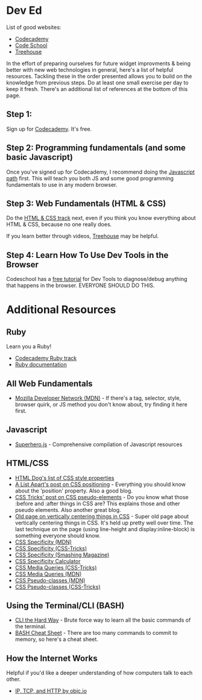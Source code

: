 Dev Ed
============================

List of good websites:
* [Codecademy](http://www.codecademy.com/)
* [Code School](https://www.codeschool.com/)
* [Treehouse](http://teamtreehouse.com/)

In the effort of preparing ourselves for future widget improvments & being better with new web technologies in general, here's a list of helpful resources.  Tackling these in the order presented allows you to build on the knowledge from previous steps.  Do at least one small exercise per day to keep it fresh.  There's an additional list of references at the bottom of this page.

Step 1:
-------

Sign up for [Codecademy](http://www.codecademy.com/). It's free.

Step 2: Programming fundamentals (and some basic Javascript)
------------------------------------------------------------

Once you've signed up for Codecademy, I recommend doing the [Javascript path](http://www.codecademy.com/tracks/javascript) first.  This will teach you both JS and some good programming fundamentals to use in any modern browser.

Step 3: Web Fundamentals (HTML & CSS)
-------------------------------------

Do the [HTML & CSS track](http://www.codecademy.com/tracks/web) next, even if you think you know everything about HTML & CSS, because no one really does.

If you learn better through videos, [Treehouse](http://teamtreehouse.com/) may be helpful.

Step 4: Learn How To Use Dev Tools in the Browser
-------------------------------------------------

Codeschool has a [free tutorial](http://discover-devtools.codeschool.com/) for Dev Tools to diagnose/debug anything that happens in the browser.  EVERYONE SHOULD DO THIS.

Additional Resources
====================

Ruby
----
Learn you a Ruby!

* [Codecademy Ruby track](http://www.codecademy.com/tracks/ruby)
* [Ruby documentation](http://ruby-doc.org/)

All Web Fundamentals
----------------
* [Mozilla Developer Network (MDN)](https://developer.mozilla.org/en-US/) - If there's a tag, selector, style, browser quirk, or JS method you don't know about, try finding it here first.

Javascript
----------
* [Superhero.js](http://superherojs.com/) - Comprehensive compilation of Javascript resources

HTML/CSS
--------
* [HTML Dog's list of CSS style properties](http://htmldog.com/reference/cssproperties/)
* [A List Apart's post on CSS positioning](http://alistapart.com/article/css-positioning-101) - Everything you should know about the 'position' property.  Also a good blog.
* [CSS Tricks' post on CSS pseudo-elements](http://css-tricks.com/pseudo-element-roundup/) - Do you know what those :before and :after things in CSS are?  This explains those and other pseudo elements.  Also another great blog.
* [Old page on vertically centering things in CSS](http://www.student.oulu.fi/~laurirai/www/css/middle/) - Super old page about vertically centering things in CSS.  It's held up pretty well over time.  The last technique on the page (using line-height and display:inline-block) is something everyone should know.
* [CSS Specificity (MDN)](https://developer.mozilla.org/en-US/docs/Web/CSS/Specificity)
* [CSS Specificity (CSS-Tricks)](http://css-tricks.com/specifics-on-css-specificity/)
* [CSS Specificity (Smashing Magazine)](http://www.smashingmagazine.com/2007/07/27/css-specificity-things-you-should-know/)
* [CSS Specificity Calculator](http://specificity.keegan.st/)
* [CSS Media Queries (CSS-Tricks)](http://css-tricks.com/css-media-queries/)
* [CSS Media Queries (MDN)](https://developer.mozilla.org/en-US/docs/Web/Guide/CSS/Media_queries)
* [CSS Pseudo-classes (MDN)](https://developer.mozilla.org/en-US/docs/Web/CSS/Pseudo-classes)
* [CSS Pseudo-classes (CSS-Tricks)](http://css-tricks.com/pseudo-class-selectors/)

Using the Terminal/CLI (BASH)
-----------------------------
* [CLI the Hard Way](http://cli.learncodethehardway.org/book/) - Brute force way to learn all the basic commands of the terminal.
* [BASH Cheat Sheet](http://cli.learncodethehardway.org/bash_cheat_sheet.pdf) - There are too many commands to commit to memory, so here's a cheat sheet.

How the Internet Works
----------------------
Helpful if you'd like a deeper understanding of how computers talk to each other.

* [IP, TCP, and HTTP by objc.io](http://www.objc.io/issue-10/ip-tcp-http.html)
